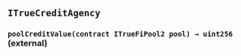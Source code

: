 ## `ITrueCreditAgency`






### `poolCreditValue(contract ITrueFiPool2 pool) → uint256` (external)






